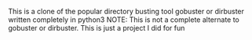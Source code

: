 This is a clone of the popular directory busting tool gobuster or dirbuster
written completely in python3
NOTE: 
This is not a complete alternate to gobuster or dirbuster. 
This is just a project I did for fun

